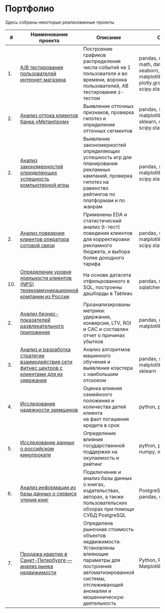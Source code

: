 # Портфолио

Здесь собраны некоторые реализованные проекты

| #    | Наименование проекта                | Описание                                                     | Стек                                                         |
| ---- | ------------------------------------------------------------ | ------------------------------------------------------------ | ------------------------------------------------------------ |
| 1.   | [А/В тестирование пользователей интернет магазина](https://github.com/Lud2022/Portfolio/tree/main/%D0%90/%D0%92%20%D1%82%D0%B5%D1%81%D1%82%D0%B8%D1%80%D0%BE%D0%B2%D0%B0%D0%BD%D0%B8%D0%B5%20%D0%BF%D0%BE%D0%BB%D1%8C%D0%B7%D0%BE%D0%B2%D0%B0%D1%82%D0%B5%D0%BB%D0%B5%D0%B9%20%D0%B8%D0%BD%D1%82%D0%B5%D1%80%D0%BD%D0%B5%D1%82%20%D0%BC%D0%B0%D0%B3%D0%B0%D0%B7%D0%B8%D0%BD%D0%B0) | Построение графиков распределения числа событий на 1 пользователя и во времени, воронка пользователей, АВ тестирование z-тестом | pandas, numpy, math, datetime, seaborn, matplotlib.pyplot, plotly.graph_objects, scipy.stats |
| 2.   | [Анализ оттока клиентов банка «Метанпром»](https://github.com/Lud2022/Portfolio/tree/main/%D0%90%D0%BD%D0%B0%D0%BB%D0%B8%D0%B7%20%D0%BE%D1%82%D1%82%D0%BE%D0%BA%D0%B0%20%D0%BA%D0%BB%D0%B8%D0%B5%D0%BD%D1%82%D0%BE%D0%B2%20%D0%B1%D0%B0%D0%BD%D0%BA%D0%B0%20%C2%AB%D0%9C%D0%B5%D1%82%D0%B0%D0%BD%D0%BF%D1%80%D0%BE%D0%BC%C2%BB) | Выявление отточных признаков, проверка гипотез и определение отточных сегментов | pandas, seaborn, matplotlib, numpy, sklearn, math, phik, scipy.stats |
| 2.   | [Анализ закономерностей определяющих успешность компьютерной игры](https://github.com/Lud2022/Portfolio/tree/main/Анализ%20закономерностей%20определяющих%20успешность%20компьютерной%20игры) | Выявление закономерностей определяющих успешность игр для планирования рекламных кампаний, проверка гипотез на равенство рейтингов по платформам и по жанрам | pandas, seaborn, matplotlib, scipy.stats |
| 2.   | [Анализ поведения клиентов оператора сотовой связи](https://github.com/Lud2022/Portfolio/tree/main/Анализ%20поведения%20клиентов%20оператора%20сотовой%20связи¶) | Применены EDA и статистический анализ (t-тест) поведения клиентов для корректировки рекламного бюджета, и выбора более доходного тарифа | pandas, seaborn, matplotlib, numpy, scipy.stats |
| 10.   | [Определение уровня лояльности клиентов (NPS) телекоммуникационной компании из России](https://github.com/Lud2022/Portfolio/tree/main/Определение%20уровня%20лояльности%20клиентов%20(NPS)%20телекоммуникационной%20компании%20из%20России) | На основе датасета отфильрованного в SQL, построены дашборды в Tableau | pandas, numpy, sqlalchemy, Tableau |
| 2.   | [Анализ бизнес-показателей развлекательного приложения](https://github.com/Lud2022/Portfolio/tree/main/Анализ%20бизнес-показателей%20развлекательного%20приложения) | Проанализированы метрики: удержание, конверсия, LTV, ROI и САС и составлен отчет о причинах убытков| pandas, datetime, matplotlib, numpy |
| 3.   | [Анализ и разработка стратегии взаимодействия сети фитнес центров с клиентами для их удержания](https://github.com/Lud2022/Portfolio/tree/main/Анализ%20и%20разработка%20стратегии%20взаимодействия%20сети%20фитнес%20центров%20с%20клиентами%20для%20их%20удержания) | Анализ алгоритмов машинного обучения и выявление кластера с наибольшим отскоком | pandas, seaborn, matplotlib, numpy, sklearn |
| 4.   | [Исследование надежности заемщиков](https://github.com/aq2003/Portfolio/tree/main/Taxi%20Service) | Оценка влияния семейноого положения и количества детей клиента <br/>на факт погашения кредита в срок | python, pandas |
| 5.   | [Исследование данных о российском кинопрокате](https://github.com/Lud2022/My-Portfolio/tree/main/Исследование%20данных%20о%20российском%20кинопрокате) | Определение влияния государственной поддержки на окупаемость и рейтинг             | python, pandas, numpy, matplotlib |
| 6.   | [Анализ информации из базы данных о сервисе чтения книг](https://github.com/Lud2022/Portfolio/tree/main/%D0%90%D0%BD%D0%B0%D0%BB%D0%B8%D0%B7%20%D0%B8%D0%BD%D1%84%D0%BE%D1%80%D0%BC%D0%B0%D1%86%D0%B8%D0%B8%20%D0%B8%D0%B7%20%D0%B1%D0%B0%D0%B7%D1%8B%20%D0%B4%D0%B0%D0%BD%D0%BD%D1%8B%D1%85%20%D0%BE%20%D1%81%D0%B5%D1%80%D0%B2%D0%B8%D1%81%D0%B5%20%D1%87%D1%82%D0%B5%D0%BD%D0%B8%D1%8F%20%D0%BA%D0%BD%D0%B8%D0%B3) | Подключение и анализ базы данных о книгах, издательствах, авторах, а также пользовательских обзорах при помощи СУБД PostgreSQL | PostgreSQL, pandas, sqlalchemy |
| 7.   | [Продажа квартир в Санкт-Петербурге — анализ рынка недвижимости](https://github.com/Lud2022/Portfolio/tree/main/%D0%90%D0%BD%D0%B0%D0%BB%D0%B8%D0%B7%20%D0%B8%D0%BD%D1%84%D0%BE%D1%80%D0%BC%D0%B0%D1%86%D0%B8%D0%B8%20%D0%B8%D0%B7%20%D0%B1%D0%B0%D0%B7%D1%8B%20%D0%B4%D0%B0%D0%BD%D0%BD%D1%8B%D1%85%20%D0%BE%20%D1%81%D0%B5%D1%80%D0%B2%D0%B8%D1%81%D0%B5%20%D1%87%D1%82%D0%B5%D0%BD%D0%B8%D1%8F%20%D0%BA%D0%BD%D0%B8%D0%B3) | Определена рыночная стоимость объектов недвижимости. Установлены влияющие параметры для построения автоматизированной системы, отслеживающей аномалии и мошенническую деятельность | Python, Pandas, Matplotlib |
